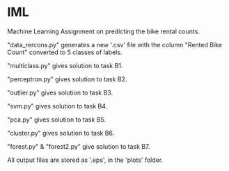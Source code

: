 # IML
Machine Learning Assignment on predicting the bike rental counts.

"data_rercons.py" generates a new '.csv' file with the column "Rented Bike Count" converted to 5 classes of labels.

"multiclass.py" gives solution to task B1.

"perceptron.py" gives solution to task B2.

"outlier.py" gives solution to task B3.

"svm.py" gives solution to task B4.

"pca.py" gives solution to task B5.

"cluster.py" gives solution to task B6.

"forest.py" & "forest2.py" give  solution to task B7.

All output files are stored as '.eps', in the 'plots' folder.

